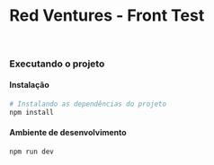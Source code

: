 # Red Ventures - Front Test

&nbsp;
### <a name="executing"></a>Executando o projeto
#### <a name="install"></a>Instalação
```bash
# Instalando as dependências do projeto
npm install
```

#### <a name="development"></a>Ambiente de desenvolvimento
```bash
npm run dev
```